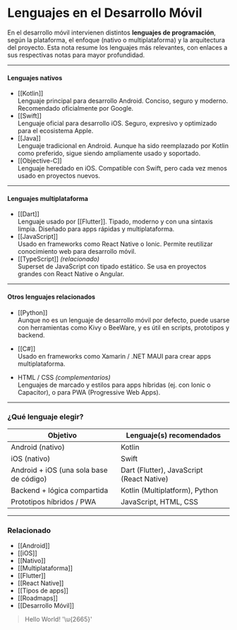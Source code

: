 # Lenguajes en el Desarrollo Móvil

En el desarrollo móvil intervienen distintos **lenguajes de programación**, según la plataforma, el enfoque (nativo o multiplataforma) y la arquitectura del proyecto. Esta nota resume los lenguajes más relevantes, con enlaces a sus respectivas notas para mayor profundidad.

---
#### Lenguajes nativos

-  [[Kotlin]]  
    Lenguaje principal para desarrollo Android. Conciso, seguro y moderno. Recomendado oficialmente por Google.
-  [[Swift]]  
    Lenguaje oficial para desarrollo iOS. Seguro, expresivo y optimizado para el ecosistema Apple.
-  [[Java]]  
    Lenguaje tradicional en Android. Aunque ha sido reemplazado por Kotlin como preferido, sigue siendo ampliamente usado y soportado.
-  [[Objective-C]]  
    Lenguaje heredado en iOS. Compatible con Swift, pero cada vez menos usado en proyectos nuevos.

---
#### Lenguajes multiplataforma

-  [[Dart]]  
    Lenguaje usado por [[Flutter]]. Tipado, moderno y con una sintaxis limpia. Diseñado para apps rápidas y multiplataforma.
-  [[JavaScript]]  
    Usado en frameworks como React Native o Ionic. Permite reutilizar conocimiento web para desarrollo móvil.
-  [[TypeScript]] _(relacionado)_  
    Superset de JavaScript con tipado estático. Se usa en proyectos grandes con React Native o Angular.
---
#### Otros lenguajes relacionados

-  [[Python]]  
    Aunque no es un lenguaje de desarrollo móvil por defecto, puede usarse con herramientas como Kivy o BeeWare, y es útil en scripts, prototipos y backend.
    
-  [[C#]]  
    Usado en frameworks como Xamarin / .NET MAUI para crear apps multiplataforma.
-  HTML / CSS _(complementarios)_  
    Lenguajes de marcado y estilos para apps híbridas (ej. con Ionic o Capacitor), o para PWA (Progressive Web Apps).

---

### ¿Qué lenguaje elegir?

|Objetivo|Lenguaje(s) recomendados|
|---|---|
|Android (nativo)|Kotlin|
|iOS (nativo)|Swift|
|Android + iOS (una sola base de código)|Dart (Flutter), JavaScript (React Native)|
|Backend + lógica compartida|Kotlin (Multiplatform), Python|
|Prototipos híbridos / PWA|JavaScript, HTML, CSS|

---
### Relacionado

- [[Android]]
- [[iOS]]
- [[Nativo]]
- [[Multiplataforma]]
- [[Flutter]]
- [[React Native]]
- [[Tipos de apps]]
- [[Roadmaps]]
- [[Desarrollo Móvil]]

> Hello World! '\u{2665}'
